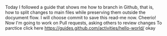 Today I followed a guide that shows me how to branch in Github, 
that is, how to split changes to main files while preserving them outside the docyument flow. 
I will choose commit to save this read-me now. Cheerio!
Now I'm going to work on Pull requests, asking others to review changes 
To parctice click here https://guides.github.com/activities/hello-world/
okay
